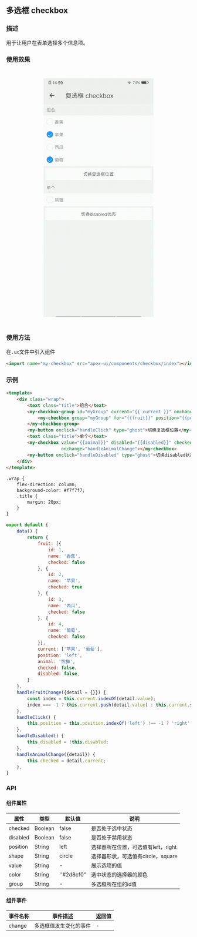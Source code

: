 ## 多选框 checkbox

### 描述

用于让用户在表单选择多个信息项。

### 使用效果

<div style="text-align: center;margin: 40px;"><img src="../assets/checkbox.gif" style="width:300px" /></div>

### 使用方法

在`.ux`文件中引入组件

```html
<import name="my-checkbox" src="apex-ui/components/checkbox/index"></import>
```

### 示例

```html
<template>
    <div class="wrap">
        <text class="title">组合</text>
        <my-checkbox-group id="myGroup" current="{{ current }}" onchange="handleFruitChange">
            <my-checkbox group="myGroup" for="{{fruit}}" position="{{position}}" value="{{$item.name}}"></my-checkbox>
        </my-checkbox-group>
        <my-button onclick="handleClick" type="ghost">切换复选框位置</my-button>
        <text class="title">单个</text>
        <my-checkbox value="{{animal}}" disabled="{{disabled}}" checked="{{checked}}"
                     onchange="handleAnimalChange"></my-checkbox>
        <my-button onclick="handleDisabled" type="ghost">切换disabled状态</my-button>
    </div>
</template>
```

```less
.wrap {
    flex-direction: column;
    background-color: #f7f7f7;
    .title {
        margin: 20px;
    }
}
```

```javascript
export default {
    data() {
        return {
            fruit: [{
                id: 1,
                name: '香蕉',
                checked: false
            }, {
                id: 2,
                name: '苹果',
                checked: true
            }, {
                id: 3,
                name: '西瓜',
                checked: false
            }, {
                id: 4,
                name: '葡萄',
                checked: false
            }],
            current: ['苹果', '葡萄'],
            position: 'left',
            animal: '熊猫',
            checked: false,
            disabled: false,
        }
    },
    handleFruitChange({detail = {}}) {
        const index = this.current.indexOf(detail.value);
        index === -1 ? this.current.push(detail.value) : this.current.splice(index, 1);
    },
    handleClick() {
        this.position = this.position.indexOf('left') !== -1 ? 'right' : 'left';
    },
    handleDisabled() {
        this.disabled = !this.disabled;
    },
    handleAnimalChange({detail}) {
        this.checked = detail.current;
    },
}
```

### API

#### 组件属性

| 属性     | 类型    | 默认值     | 说明                                |
| -------- | ------- | ---------- | ----------------------------------- |
| checked  | Boolean | false      | 是否处于选中状态                    |
| disabled | Boolean | false      | 是否处于禁用状态                    |
| position | String  | left       | 选择器所在位置，可选值有left，right |
| shape    | String  | circle     | 选择器形状，可选值有circle，square  |
| value    | String  | -          | 展示选项的值                        |
| color    | String  | ''#2d8cf0" | 选中状态的选择器的颜色              |
| group    | String  | -          | 多选框所在组的id值                  |

#### 组件事件

| 事件名称 | 事件描述               | 返回值 |
| -------- | ---------------------- | ------ |
| change   | 多选框值发生变化的事件 | -      |
